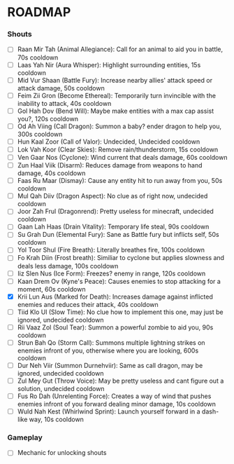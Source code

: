 # ROADMAP
### Shouts
- [ ] Raan Mir Tah (Animal Allegiance): Call for an animal to aid you in battle, 70s cooldown
- [ ] Laas Yah Nir (Aura Whisper): Highlight surrounding entities, 15s cooldown
- [ ] Mid Vur Shaan (Battle Fury): Increase nearby allies' attack speed or attack damage, 50s cooldown
- [ ] Feim Zii Gron (Become Ethereal): Temporarily turn invincible with the inability to attack, 40s cooldown
- [ ] Gol Hah Dov (Bend Will): Maybe make entities with a max cap assist you?, 120s cooldown
- [ ] Od Ah Viing (Call Dragon): Summon a baby? ender dragon to help you, 300s cooldown
- [ ] Hun Kaal Zoor (Call of Valor): Undecided, Undecided cooldown
- [ ] Lok Vah Koor (Clear Skies): Remove rain/thunderstorm, 15s cooldown
- [ ] Ven Gaar Nos (Cyclone): Wind current that deals damage, 60s cooldown
- [ ] Zun Haal Viik (Disarm): Reduces damage from weapons to hand damage, 40s cooldown
- [ ] Faas Ru Maar (Dismay): Cause any entity hit to run away from you, 50s cooldown
- [ ] Mul Qah Diiv (Dragon Aspect): No clue as of right now, undecided cooldown
- [ ] Joor Zah Frul (Dragonrend): Pretty useless for minecraft, undecided cooldown
- [ ] Gaan Lah Haas (Drain Vitality): Temporary life steal, 90s cooldown
- [ ] Su Grah Dun (Elemental Fury): Sane as Battle fury but inflicts self, 50s cooldown
- [ ] Yol Toor Shul (Fire Breath): Literally breathes fire, 100s cooldown
- [ ] Fo Krah Diin (Frost breath): Similiar to cyclone but applies slowness and deals less damage, 100s cooldown
- [ ] Iiz Slen Nus (Ice Form): Freezes? enemy in range, 120s cooldown
- [ ] Kaan Drem Ov (Kyne's Peace): Causes enemies to stop attacking for a moment, 60s cooldown
- [x] Krii Lun Aus (Marked for Death): Increases damage against inflicted enemies and reduces their attack, 40s cooldown
- [ ] Tiid Klo Ul (Slow Time): No clue how to implement this one, may just be ignored, undecided cooldown
- [ ] Rii Vaaz Zol (Soul Tear): Summon a powerful zombie to aid you, 90s cooldown
- [ ] Strun Bah Qo (Storm Call): Summons multiple lightning strikes on enemies infront of you, otherwise where you are looking, 600s cooldown
- [ ] Dur Neh Viir (Summon Durnehviir): Same as call dragon, may be ignored, undecided cooldown
- [ ] Zul Mey Gut (Throw Voice): May be pretty useless and cant figure out a solution, undecided cooldown
- [ ] Fus Ro Dah (Unrelenting Force): Creates a way of wind that pushes enemies infront of you forward dealing minor damage, 10s cooldown
- [ ] Wuld Nah Kest (Whirlwind Sprint): Launch yourself forward in a dash-like way, 10s cooldown

### Gameplay
- [ ] Mechanic for unlocking shouts